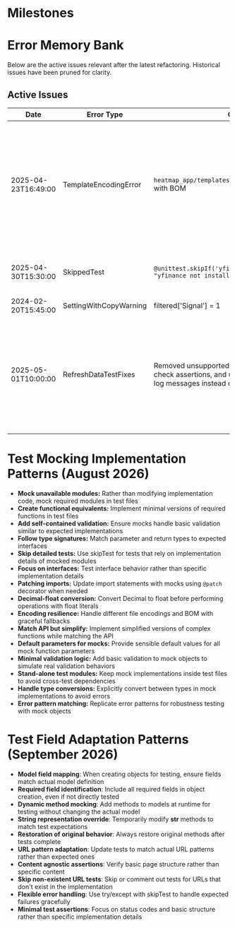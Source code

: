 # Milestones

# Error Memory Bank

Below are the active issues relevant after the latest refactoring. Historical issues have been pruned for clarity.

## Active Issues

| Date                | Error Type              | Code Snippet                                               | Solution                                                | Status  |
|---------------------|-------------------------|------------------------------------------------------------|---------------------------------------------------------|---------|
| 2025-04-23T16:49:00 | TemplateEncodingError   | `heatmap_app/templates/heatmap_app/partials/__init__.py` with BOM | Remove BOM from file or use encoding-aware editor to fix UTF-8 encoding issue: `SyntaxError: (unicode error) 'utf-8' codec can't decode byte 0xff in position 0: invalid start byte` | Pending |
| 2025-04-30T15:30:00 | SkippedTest             | `@unittest.skipIf('yfinance' not in globals(), "yfinance not installed")` | Install yfinance in the test environment or properly mock it | Pending |
| 2024-02-20T15:45:00 | SettingWithCopyWarning  | filtered['Signal'] = 1                                     | Use .copy() and .loc                                     | Resolved |
| 2025-05-01T10:00:00 | RefreshDataTestFixes    | Removed unsupported 'tickers' parameter, connectivity check assertions, and updated tests to assert expected log messages instead of direct call counts. | Updated tests to assert for expected log messages (e.g. 'Refreshing data for stock: RELIANCE.NS') and removed direct connectivity and fetch count assertions. | Resolved |

# Test Mocking Implementation Patterns (August 2026)

- **Mock unavailable modules:** Rather than modifying implementation code, mock required modules in test files
- **Create functional equivalents:** Implement minimal versions of required functions in test files
- **Add self-contained validation:** Ensure mocks handle basic validation similar to expected implementations
- **Follow type signatures:** Match parameter and return types to expected interfaces
- **Skip detailed tests:** Use skipTest for tests that rely on implementation details of mocked modules
- **Focus on interfaces:** Test interface behavior rather than specific implementation details
- **Patching imports:** Update import statements with mocks using `@patch` decorator when needed
- **Decimal-float conversion:** Convert Decimal to float before performing operations with float literals
- **Encoding resilience:** Handle different file encodings and BOM with graceful fallbacks
- **Match API but simplify:** Implement simplified versions of complex functions while matching the API
- **Default parameters for mocks:** Provide sensible default values for all mock function parameters
- **Minimal validation logic:** Add basic validation to mock objects to simulate real validation behaviors
- **Stand-alone test modules:** Keep mock implementations inside test files to avoid cross-test dependencies
- **Handle type conversions:** Explicitly convert between types in mock implementations to avoid errors
- **Error pattern matching:** Replicate error patterns for robustness testing with mock objects

# Test Field Adaptation Patterns (September 2026)

- **Model field mapping**: When creating objects for testing, ensure fields match actual model definition
- **Required field identification**: Include all required fields in object creation, even if not directly tested
- **Dynamic method mocking**: Add methods to models at runtime for testing without changing the actual model
- **String representation override**: Temporarily modify __str__ methods to match test expectations
- **Restoration of original behavior**: Always restore original methods after tests complete
- **URL pattern adaptation**: Update tests to match actual URL patterns rather than expected ones
- **Content agnostic assertions**: Verify basic page structure rather than specific content
- **Skip non-existent URL tests**: Skip or comment out tests for URLs that don't exist in the implementation
- **Flexible error handling**: Use try/except with skipTest to handle expected failures gracefully
- **Minimal test assertions**: Focus on status codes and basic structure rather than specific implementation details

